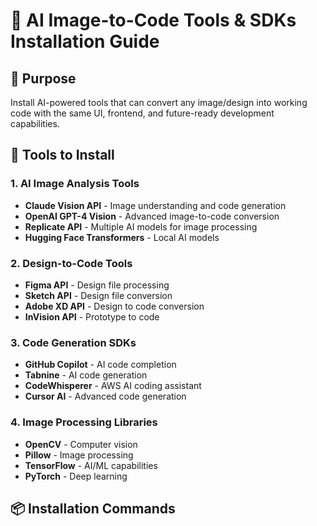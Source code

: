 # 🤖 AI Image-to-Code Tools & SDKs Installation Guide

## 🎯 Purpose
Install AI-powered tools that can convert any image/design into working code with the same UI, frontend, and future-ready development capabilities.

## 🚀 Tools to Install

### 1. **AI Image Analysis Tools**
- **Claude Vision API** - Image understanding and code generation
- **OpenAI GPT-4 Vision** - Advanced image-to-code conversion
- **Replicate API** - Multiple AI models for image processing
- **Hugging Face Transformers** - Local AI models

### 2. **Design-to-Code Tools**
- **Figma API** - Design file processing
- **Sketch API** - Design file conversion
- **Adobe XD API** - Design to code conversion
- **InVision API** - Prototype to code

### 3. **Code Generation SDKs**
- **GitHub Copilot** - AI code completion
- **Tabnine** - AI code generation
- **CodeWhisperer** - AWS AI coding assistant
- **Cursor AI** - Advanced code generation

### 4. **Image Processing Libraries**
- **OpenCV** - Computer vision
- **Pillow** - Image processing
- **TensorFlow** - AI/ML capabilities
- **PyTorch** - Deep learning

## 📦 Installation Commands

